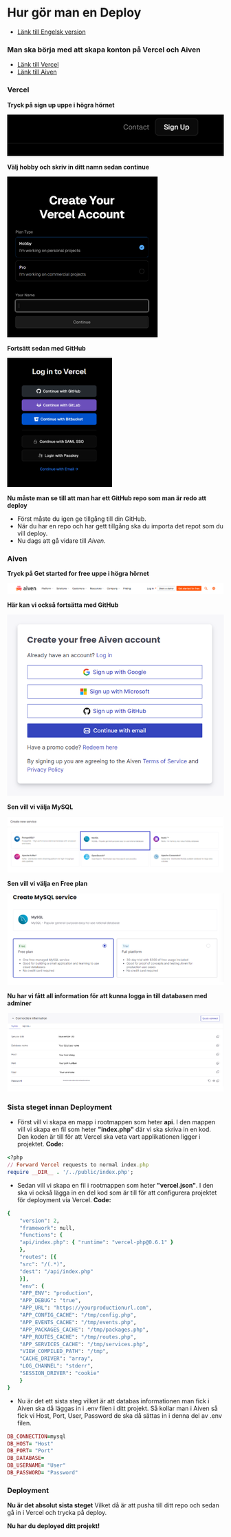# Hur gör man en Deploy

- [Länk till Engelsk version](README(EN).md)

### Man ska börja med att skapa konton på Vercel och Aiven

- [Länk till Vercel](https://vercel.com/login)
- [Länk till Aiven](https://aiven.io)

### Vercel

**Tryck på sign up uppe i högra hörnet**

<img src="./images/image-2.png" alt="Vercel Sign Up">
<br>

**Välj hobby och skriv in ditt namn sedan continue**

<img src="./images/image-4.png" width=350 alt="Vercel Create Account">
<br>

**Fortsätt sedan med GitHub**

<img src="./images/image-1.png" height=300 alt="Vercel Login">
<br>

**Nu måste man se till att man har ett GitHub repo som man är redo att deploy**
- Först måste du igen ge tillgång till din GitHub.
- När du har en repo och har gett tillgång ska du importa det repot som du vill deploy.
- Nu dags att gå vidare till *Aiven*.


### Aiven

**Tryck på Get started for free uppe i högra hörnet**

<img src="./images/image.png" alt="Aiven Start">
<br>

**Här kan vi också fortsätta med GitHub**

<img src="./images/image-5.png" alt="Aiven Create account">
<br>

**Sen vill vi välja MySQL**

<img src="./images/image-6.png" alt="Aiven MySQL">
<br>

**Sen vill vi välja en Free plan**

<img src="./images/image-7.png" alt="Aiven Free">
<br>

**Nu har vi fått all information för att kunna logga in till databasen med adminer**

<img src="./images/image-8.png" alt="Aiven db info">
<br>


### Sista steget innan Deployment

- Först vill vi skapa en mapp i rootmappen som heter **api**. I den mappen vill vi skapa en fil som heter **"index.php"** där vi ska skriva in en kod. Den koden är till för att Vercel ska veta vart applikationen ligger i projektet. **Code:**
```ruby
<?php
// Forward Vercel requests to normal index.php
require __DIR__ . '/../public/index.php';
```
- Sedan vill vi skapa en fil i rootmappen som heter **"vercel.json"**. I den ska vi också lägga in en del kod som är till för att configurera projektet för deployment via Vercel.
**Code:** 

```ruby
{
    "version": 2,
    "framework": null,
    "functions": {
    "api/index.php": { "runtime": "vercel-php@0.6.1" }
    },
    "routes": [{
    "src": "/(.*)",
    "dest": "/api/index.php"
    }],
    "env": {
    "APP_ENV": "production",
    "APP_DEBUG": "true",
    "APP_URL": "https://yourproductionurl.com",
    "APP_CONFIG_CACHE": "/tmp/config.php",
    "APP_EVENTS_CACHE": "/tmp/events.php",
    "APP_PACKAGES_CACHE": "/tmp/packages.php",
    "APP_ROUTES_CACHE": "/tmp/routes.php",
    "APP_SERVICES_CACHE": "/tmp/services.php",
    "VIEW_COMPILED_PATH": "/tmp",
    "CACHE_DRIVER": "array",
    "LOG_CHANNEL": "stderr",
    "SESSION_DRIVER": "cookie"
    }
}
```
- Nu är det ett sista steg vilket är att databas informationen man fick i Aiven ska då läggas in i .env filen i ditt projekt. Så kollar man i Aiven så fick vi Host, Port, User, Password de ska då sättas in i denna del av .env filen.

```ruby
DB_CONNECTION=mysql
DB_HOST= "Host"
DB_PORT= "Port"
DB_DATABASE= 
DB_USERNAME= "User"
DB_PASSWORD= "Password"
```

### Deployment

**Nu är det absolut sista steget**
Vilket då är att pusha till ditt repo och sedan gå in i Vercel och trycka på deploy. 


**Nu har du deployed ditt projekt!**